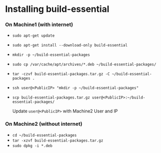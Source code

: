 # Installing build-essential

### On Machine1 (with internet)

- `sudo apt-get update`
- `sudo apt-get install --download-only build-essential`
- `mkdir -p ~/build-essential-packages`
- `sudo cp /var/cache/apt/archives/*.deb ~/build-essential-packages/`
- `tar -czvf build-essential-packages.tar.gz -C ~/build-essential-packages .`
- `ssh user@<PublicIP> "mkdir -p ~/build-essential-packages"`
- `scp build-essential-packages.tar.gz user@<PublicIP>:~/build-essential-packages/`

   Update `user@<PublicIP>` with Machine2 User and IP

### On Machine2 (without internet)

- `cd ~/build-essential-packages`
- `tar -xzvf build-essential-packages.tar.gz`
- `sudo dpkg -i *.deb`